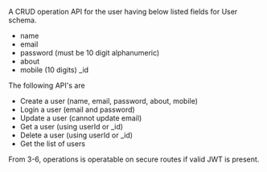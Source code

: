 A CRUD operation API for the user having below listed
fields for User schema.
* name
* email
* password (must be 10 digit alphanumeric)
* about
* mobile (10 digits) _id

The following API's are
* Create a user (name, email, password, about, mobile)
* Login a user (email and password)
* Update a user (cannot update email)
* Get a user (using userId or _id)
* Delete a user (using userId or _id)
* Get the list of users

From 3-6, operations is operatable on secure routes if
valid JWT is present.

